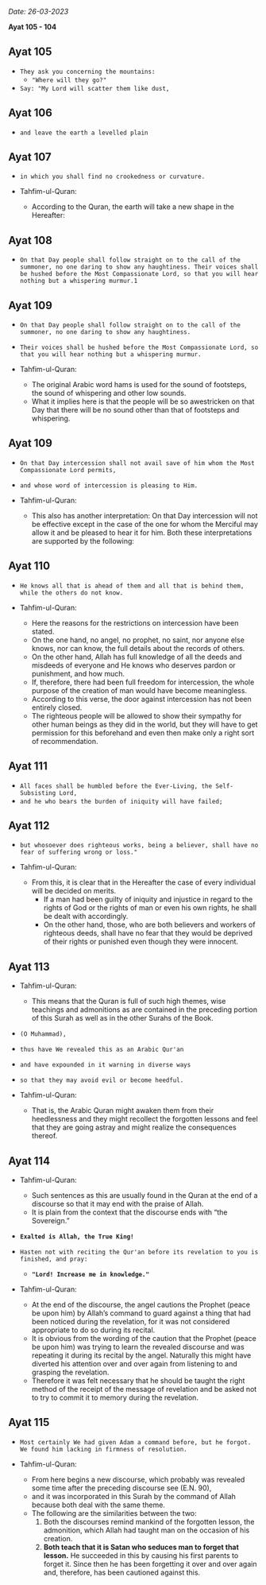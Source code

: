 
*Date: 26-03-2023*

**Ayat  105 - 104**


## Ayat 105

- `They ask you concerning the mountains:`
  - `"Where will they go?"`
- `Say: "My Lord will scatter them like dust,`

## Ayat 106

- `and leave the earth a levelled plain`

## Ayat 107

- `in which you shall find no crookedness or curvature.`

- Tahfim-ul-Quran:
  - According to the Quran, the earth will take a new shape in the Hereafter:

## Ayat 108

- `On that Day people shall follow straight on to the call of the summoner, no one daring to show any haughtiness. Their voices shall be hushed before the Most Compassionate Lord, so that you will hear nothing but a whispering murmur.1`

## Ayat 109

- `On that Day people shall follow straight on to the call of the summoner, no one daring to show any haughtiness.`
- `Their voices shall be hushed before the Most Compassionate Lord, so that you will hear nothing but a whispering murmur.`

- Tahfim-ul-Quran:
  - The original Arabic word hams is used for the sound of footsteps, the sound of whispering and other low sounds.
  - What it implies here is that the people will be so awestricken on that Day that there will be no sound other than that of footsteps and whispering.

## Ayat 109

- `On that Day intercession shall not avail save of him whom the Most Compassionate Lord permits,`
- `and whose word of intercession is pleasing to Him.`


- Tahfim-ul-Quran:
  - This also has another interpretation: On that Day intercession will not be effective except in the case of the one for whom the Merciful may allow it and be pleased to hear it for him. Both these interpretations are supported by the following:


## Ayat 110

- `He knows all that is ahead of them and all that is behind them, while the others do not know.`

- Tahfim-ul-Quran:
  - Here the reasons for the restrictions on intercession have been stated.
  - On the one hand, no angel, no prophet, no saint, nor anyone else knows, nor can know, the full details about the records of others.
  - On the other hand, Allah has full knowledge of all the deeds and misdeeds of everyone and He knows who deserves pardon or punishment, and how much.
  - If, therefore, there had been full freedom for intercession, the whole purpose of the creation of man would have become meaningless.
  - According to this verse, the door against intercession has not been entirely closed. 
  - The righteous people will be allowed to show their sympathy for other human beings as they did in the world, but they will have to get permission for this beforehand and even then make only a right sort of recommendation.


## Ayat 111

- `All faces shall be humbled before the Ever-Living, the Self-Subsisting Lord,`
- `and he who bears the burden of iniquity will have failed;`

## Ayat 112

- `but whosoever does righteous works, being a believer, shall have no fear of suffering wrong or loss."`

- Tahfim-ul-Quran:
  - From this, it is clear that in the Hereafter the case of every individual will be decided on merits.
    - If a man had been guilty of iniquity and injustice in regard to the rights of God or the rights of man or even his own rights, he shall be dealt with accordingly.
    - On the other hand, those, who are both believers and workers of righteous deeds, shall have no fear that they would be deprived of their rights or punished even though they were innocent.

## Ayat 113

- Tahfim-ul-Quran:
  - This means that the Quran is full of such high themes, wise teachings and admonitions as are contained in the preceding portion of this Surah as well as in the other Surahs of the Book.

- `(O Muhammad),`
- `thus have We revealed this as an Arabic Qur'an`
- `and have expounded in it warning in diverse ways`
- `so that they may avoid evil or become heedful.`

- Tahfim-ul-Quran:
  - That is, the Arabic Quran might awaken them from their heedlessness and they might recollect the forgotten lessons and feel that they are going astray and might realize the consequences thereof.

## Ayat 114

  - Tahfim-ul-Quran:
    - Such sentences as this are usually found in the Quran at the end of a discourse so that it may end with the praise of Allah.
    - It is plain from the context that the discourse ends with “the Sovereign.”

- **`Exalted is Allah, the True King!`**
- `Hasten not with reciting the Qur'an before its revelation to you is finished, and pray:`
  - **`"Lord! Increase me in knowledge."`**

 - Tahfim-ul-Quran:
    - At the end of the discourse, the angel cautions the Prophet (peace be upon him) by Allah’s command to guard against a thing that had been noticed during the revelation, for it was not considered appropriate to do so during its recital.
    - It is obvious from the wording of the caution that the Prophet (peace be upon him) was trying to learn the revealed discourse and was repeating it during its recital by the angel. Naturally this might have diverted his attention over and over again from listening to and grasping the revelation.
    - Therefore it was felt necessary that he should be taught the right method of the receipt of the message of revelation and be asked not to try to commit it to memory during the revelation.


## Ayat 115

- `Most certainly We had given Adam a command before, but he forgot. We found him lacking in firmness of resolution.`

- Tahfim-ul-Quran:
  - From here begins a new discourse, which probably was revealed some time after the preceding discourse see (E.N. 90),
  - and it was incorporated in this Surah by the command of Allah because both deal with the same theme.
  - The following are the similarities between the two:
    1. Both the discourses remind mankind of the forgotten lesson, the admonition, which Allah had taught man on the occasion of his creation.
    2. **Both teach that it is Satan who seduces man to forget that lesson.** He succeeded in this by causing his first parents to forget it. Since then he has been forgetting it over and over again and, therefore, has been cautioned against this.